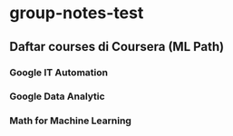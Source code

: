# group-notes-test

## Daftar courses di Coursera (ML Path)
### Google IT Automation
### Google Data Analytic
### Math for Machine Learning
